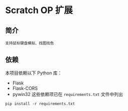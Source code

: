 # Scratch OP 扩展
## 简介
    支持鼠标键盘模拟、找图找色
## 依赖
本项目依赖以下 Python 库：
*   Flask
*   Flask-CORS
*   pywin32
这些依赖项已在 `requirements.txt` 文件中列出
```shell
pip install -r requirements.txt
```